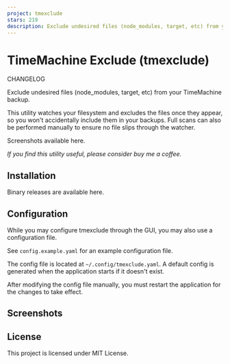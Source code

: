 ```yaml
---
project: tmexclude
stars: 219
description: Exclude undesired files (node_modules, target, etc) from your TimeMachine backup.
---
```


TimeMachine Exclude (tmexclude)
===============================

CHANGELOG

Exclude undesired files (node\_modules, target, etc) from your TimeMachine backup.

This utility watches your filesystem and excludes the files once they appear, so you won't accidentally include them in your backups. Full scans can also be performed manually to ensure no file slips through the watcher.

Screenshots available here.

_If you find this utility useful, please consider buy me a coffee._

Installation
------------

Binary releases are available here.

Configuration
-------------

While you may configure tmexclude through the GUI, you may also use a configuration file.

See `config.example.yaml` for an example configuration file.

The config file is located at `~/.config/tmexclude.yaml`. A default config is generated when the application starts if it doesn't exist.

After modifying the config file manually, you must restart the application for the changes to take effect.

Screenshots
-----------

License
-------

This project is licensed under MIT License.
